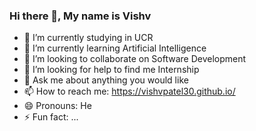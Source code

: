 ### Hi there 👋, My name is Vishv


<!-- **vishvpatel30/vishvpatel30** is a ✨ _special_ ✨ repository because its `README.md` (this file) appears on your GitHub profile. -->

<!-- Here are some ideas to get you started: -->

- 🔭 I’m currently studying in UCR
- 🌱 I’m currently learning Artificial Intelligence
- 👯 I’m looking to collaborate on Software Development
- 🤔 I’m looking for help to find me Internship
- 💬 Ask me about anything you would like
- 📫 How to reach me: https://vishvpatel30.github.io/
- 😄 Pronouns: He
- ⚡ Fun fact: ...
